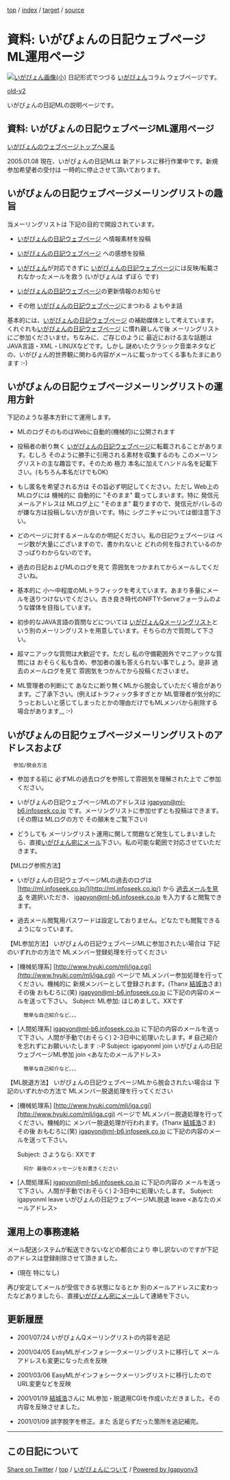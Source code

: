 [top](../index.html) / [index](index.html) / [target](https://igapyon.github.io/diary/memo/memoigapyonml.html) / [source](https://github.com/igapyon/diary/blob/master/memo/memoigapyonml.src.md) 

資料: いがぴょんの日記ウェブページML運用ページ
=====================================================================================================
[![いがぴょん画像(小)](https://igapyon.github.io/diary/images/iga200306s.jpg "いがぴょん")](https://igapyon.github.io/diary/memo/memoigapyon.html) 日記形式でつづる [いがぴょん](https://igapyon.github.io/diary/memo/memoigapyon.html)コラム ウェブページです。

[old-v2](memoigapyonml-orig.html)

いがぴょんの日記MLの説明ページです。

## 資料: いがぴょんの日記ウェブページML運用ページ

[いがぴょんのウェブページトップへ戻る](../../index.html)

2005.01.08 現在、いがぴょんの日記MLは 新アドレスに移行作業中です。新規参加希望者の受付は 一時的に停止させて頂いております。

## いがぴょんの日記ウェブページメーリングリストの趣旨

当メーリングリストは 下記の目的で開設されています。

* [いがぴょんの日記ウェブページ](http://homepage2.nifty.com/igat/igapyon/diary/) へ情報素材を投稿
  
* [いがぴょんの日記ウェブページ](http://homepage2.nifty.com/igat/igapyon/diary/) への感想を投稿
  
* [いがぴょん](http://www.igapyon.jp/igapyon/diary/memo/memoigapyon.html)が対応できずに [いがぴょんの日記ウェブページ](http://homepage2.nifty.com/igat/igapyon/diary/)には反映/転載されなかったメールを救う (いがぴょんは
  ずぼら です)
  
* [いがぴょんの日記ウェブページ](http://homepage2.nifty.com/igat/igapyon/diary/)の更新情報のお知らせ
  
* その他 [いがぴょんの日記ウェブページ](http://homepage2.nifty.com/igat/igapyon/diary/)にまつわる よもやま話

基本的には、[いがぴょんの日記ウェブページ](http://homepage2.nifty.com/igat/igapyon/diary/) の補助媒体として考えています。くれぐれも[いがぴょんの日記ウェブページ](http://homepage2.nifty.com/igat/igapyon/diary/) に慣れ親しんで後 メーリングリストにご参加くださいませ。ちなみに、ご存じのように 最近における主な話題は
JAVA言語・XML・LINUXなどです。しかし 謎めいたクラシック音楽ネタなどの、いがぴょん的世界観に関わる内容がメールに載っかってくる事もたまにあります :-)

## いがぴょんの日記ウェブページメーリングリストの運用方針

下記のような基本方針にて運用します。

* MLのログそのものはWebに自動的(機械的)に公開されます
  
* 投稿者の断り無く [いがぴょんの日記ウェブページ](http://homepage2.nifty.com/igat/igapyon/diary/)に転載されることがあります。むしろ そのように勝手に引用される素材を収集するのも
  このメーリングリストの主な趣旨です。そのため
  極力 本名に加えてハンドル名を記載下さい。(もちろん本名だけでもOK)
  
* もし匿名を希望される方は その旨必ず明記してください。ただし
  Web上のMLログには 機械的に 自動的に "そのまま"
  載ってしまいます。特に 発信元メールアドレスは MLログ上に "そのまま"
  載りますので、発信元がバレるのが嫌な方は投稿しない方が良いです。特に
  シグニチャについては御注意下さい。
  
* どのページに対するメールなのか明記ください。私の日記ウェブページは
  ページ数が大量にございますので、書かれないと
  どれの何を指されているのかさっぱりわからないのです。
  
* 過去の日記およびMLのログを見て 雰囲気をつかまれてからメールしてくださいね。
  
* 基本的に 小～中程度のMLトラフィックを考えています。あまり多量にメールを送りつけないでください。古き良き時代のNIFTY-Serveフォーラムのような媒体を目指しています。
  
* 初歩的なJAVA言語の質問などについては [いがぴょんQメーリングリスト](http://homepage2.nifty.com/igat/igapyon/q/igapyon-q.html)という別のメーリングリストを用意しています。そちらの方で質問して下さい。
  
* 超マニアックな質問は大歓迎です。ただし 私の守備範囲外でマニアックな質問には
  おそらく私も含め、参加者の誰も答えられない事でしょう。是非
  過去のメールログを見て 雰囲気をつかんでから投稿くださいませ。
  
* ML管理者の判断にて あなたに断り無くMLから脱会していただく場合があります。ご了承下さい。(例えばトラフィック多すぎとか
  ML管理者が気分的にうっとおしいと感じてしまったとかの理由だけでもMLメンバから削除する場合があります,,,
  :-)

## いがぴょんの日記ウェブページメーリングリストのアドレスおよび
      参加/脱会方法

* 参加する前に 必ずMLの過去ログを参照して雰囲気を理解された上で ご参加ください。
  
* いがぴょんの日記ウェブページMLのアドレスは
  [igapyon@ml-b6.infoseek.co.jp](mailto:igapyon@ml-b6.infoseek.co.jp) です。メーリングリストに参加せずとも投稿はできます。(その際は
  MLログの方で その顛末をご覧下さい)
  
* どうしても メーリングリスト運用に関して問題など発生してしまいましたら、直接[いがぴょん宛にメール](memoigamail.html)下さい。私の可能な範囲で対応させていただきます。

【MLログ参照方法】 

* いがぴょんの日記ウェブページMLの過去のログは
  [http://ml.infoseek.co.jp/](http://ml.infoseek.co.jp/) から [過去メールを見る](http://ar1.easyml.com/MLarchive/) を選択いただき、 [igapyon@ml-b6.infoseek.co.jp](mailto:igapyon@ml-b6.infoseek.co.jp) を入力すると閲覧できます。
  
* 過去メール閲覧用パスワードは設定しておりません。どなたでも閲覧できるようになっています。

【ML参加方法】 いがぴょんの日記ウェブページMLに参加されたい場合は 下記のいずれかの方法で
MLメンバー登録処理を行ってください

* [機械処理系] [http://www.hyuki.com/mlj/iga.cgi](http://www.hyuki.com/mlj/iga.cgi) ページで MLメンバー参加処理を行ってください。機械的に 新規メンバーとして登録されます。(Thanx [結城浩](http://www.hyuki.com/)さま)
  その後 おもむろに(笑) [igapyon@ml-b6.infoseek.co.jp](mailto:igapyon@ml-b6.infoseek.co.jp) に下記の内容のメールを送って下さい。
  Subject: ML参加: はじめまして。XXです
        
        簡単な自己紹介など、、、

  
* [人間処理系] [igapyon@ml-b6.infoseek.co.jp](mailto:igapyon@ml-b6.infoseek.co.jp) に下記の内容のメールを送って下さい。人間が手動で(おそらく)
2-3日中に処理いたします。# 自己紹介を忘れずにお願いいたします :-P
  Subject: igapyonml join
        いがぴょんの日記ウェブページML参加
        join  <あなたのメールアドレス>
        
        簡単な自己紹介など、、、

【ML脱退方法】 いがぴょんの日記ウェブページMLから脱会されたい場合は 下記のいずれかの方法で
MLメンバー脱退処理を行ってください

* [機械処理系] [http://www.hyuki.com/mlj/iga.cgi](http://www.hyuki.com/mlj/iga.cgi) ページで MLメンバー脱退処理を行ってください。機械的に メンバー脱退処理が行われます。(Thanx
  [結城浩](http://www.hyuki.com/)さま)
  その後 おもむろに(笑) [igapyon@ml-b6.infoseek.co.jp](mailto:igapyon@ml-b6.infoseek.co.jp) に下記の内容のメールを送って下さい。
  
  Subject: さようなら: XXです
        
        何か 最後のメッセージをお書きください

  
* [人間処理系] [igapyon@ml-b6.infoseek.co.jp](mailto:igapyon@ml-b6.infoseek.co.jp) に下記の内容の メールを送って下さい。人間が手動で(おそらく)
2-3日中に処理いたします。
  Subject: igapyonml leave
      いがぴょんの日記ウェブページML脱退
      leave <あなたのメールアドレス>

## 運用上の事務連絡

メール配送システムが転送できないなどの都合により 申し訳ないのですが下記のアドレスは登録削除させて頂きました。

* (現在 特になし)

再び安定してメールが受信できる状態になるとか 別のメールアドレスに変わったなどありましたら、直接[いがぴょん宛にメール](memoigamail.html)して連絡を下さい。

## 更新履歴

* 2001/07/24 いがぴょんQメーリングリストの内容を追記
  
* 2001/04/05 EasyMLがインフォシークメーリングリストに移行して メールアドレスも変更になった点を反映
  
* 2001/03/06 EasyMLがインフォシークメーリングリストに移行したので URL変更などを反映
  
* 2001/01/19 [結城浩](http://www.hyuki.com/)さんに ML参加・脱退用CGIを作成いただきました。その内容を反映させました。
  
* 2001/01/09 誤字脱字を修正。また 舌足らずだった箇所を追記補完。

----------------------------------------------------------------------------------------------------

## この日記について

[Share on Twitter](https://twitter.com/intent/tweet?hashtags=igapyon%2Cdiary%2C%E3%81%84%E3%81%8C%E3%81%B4%E3%82%87%E3%82%93&text=%E8%B3%87%E6%96%99%3A+%E3%81%84%E3%81%8C%E3%81%B4%E3%82%87%E3%82%93%E3%81%AE%E6%97%A5%E8%A8%98%E3%82%A6%E3%82%A7%E3%83%96%E3%83%9A%E3%83%BC%E3%82%B8ML%E9%81%8B%E7%94%A8%E3%83%9A%E3%83%BC%E3%82%B8&url=https%3A%2F%2Figapyon.github.io%2Fdiary%2Fmemo%2Fmemoigapyonml.html) / [top](../index.html) / [いがぴょんについて](https://igapyon.github.io/diary/memo/memoigapyon.html) / [Powered by Igapyonv3](https://github.com/igapyon/igapyonv3)
